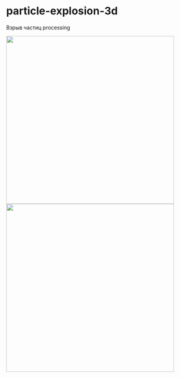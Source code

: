 # particle-explosion-3d
 Взрыв частиц processing
 
 <img src=gif/gif1.gif width=450>
 <img src=gif/gif2.gif width=450>
